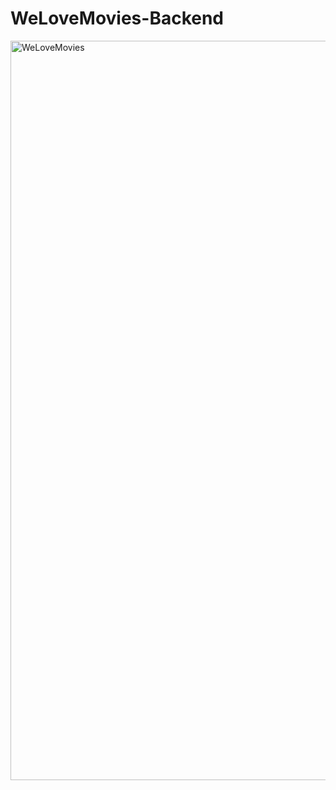 # WeLoveMovies-Backend

<img width="1183" alt="WeLoveMovies" src="https://user-images.githubusercontent.com/92671036/205940893-5e1d9270-ea60-4ac0-9674-7e354dfcf54d.png">
